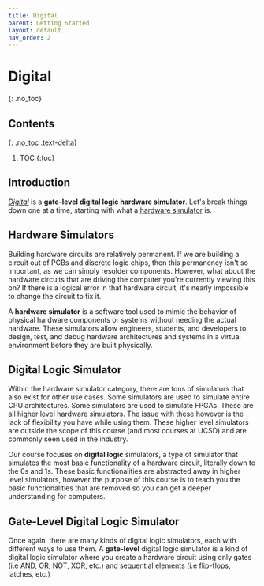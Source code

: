 ```yaml
---
title: Digital
parent: Getting Started
layout: default
nav_order: 2
---
```


# Digital
{: .no_toc}

## Contents
{: .no_toc .text-delta}

1. TOC
{:toc}

## Introduction

[*Digital*](https://github.com/hneemann/Digital) is a **gate-level digital logic hardware simulator**.
Let's break things down one at a time, starting with what a [hardware simulator](/docs/getting_started/digital#hardware-simulators) is.

## Hardware Simulators

Building hardware circuits are relatively permanent. 
If we are building a circuit out of PCBs and discrete logic chips, then this permanency isn't so important, as we can simply resolder components.
However, what about the hardware circuits that are driving the computer you're currently viewing this on?
If there is a logical error in that hardware circuit, it's nearly impossible to change the circuit to fix it.

A **hardware simulator** is a software tool used to mimic the behavior of physical hardware components or systems without needing the actual hardware.
These simulators allow engineers, students, and developers to design, test, and debug hardware architectures and systems in a virtual environment before they are built physically.

## Digital Logic Simulator

Within the hardware simulator category, there are tons of simulators that also exist for other use cases.
Some simulators are used to simulate entire CPU architectures.
Some simulators are used to simulate FPGAs.
These are all higher level hardware simulators.
The issue with these however is the lack of flexibility you have while using them.
These higher level simulators are outside the scope of this course (and most courses at UCSD) and are commonly seen used in the industry.

Our course focuses on **digital logic** simulators, a type of simulator that simulates the most basic functionality of a hardware circuit, literally down to the 0s and 1s.
These basic functionalities are abstracted away in higher level simulators, however the purpose of this course is to teach you the basic functionalities that are removed so you can get a deeper understanding for computers.

## Gate-Level Digital Logic Simulator

Once again, there are many kinds of digital logic simulators, each with different ways to use them.
A **gate-level** digital logic simulator is a kind of digital logic simulator where you create a hardware circuit using only gates (i.e AND, OR, NOT, XOR, etc.) and sequential elements (i.e flip-flops, latches, etc.)
